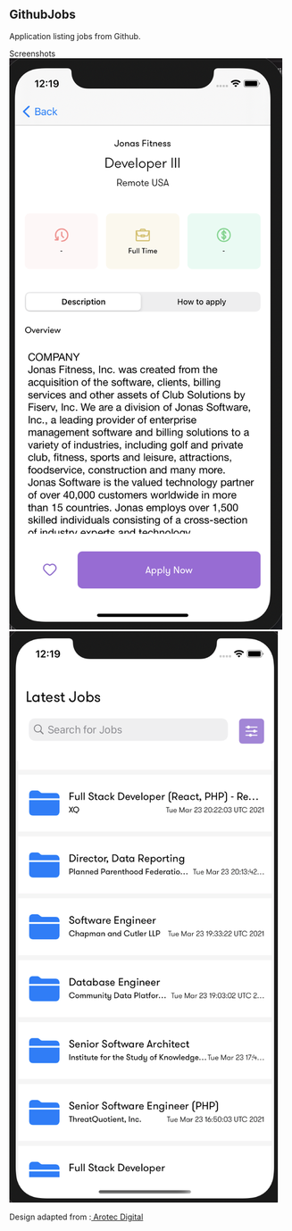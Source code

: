 ## GithubJobs

Application listing jobs from Github. 

Screenshots
![](./Resources/GithubJobs1.png)
![](./Resources/GithubJobs2.png)


Design adapted from :[ Arotec Digital](https://dribbble.com/shots/12792161-Gigson-Free-UI-Template)

